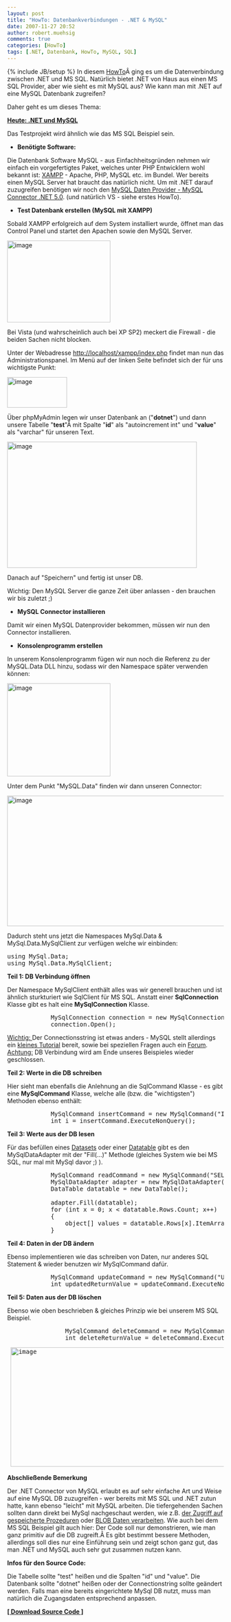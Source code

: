 ```yaml
---
layout: post
title: "HowTo: Datenbankverbindungen - .NET & MySQL"
date: 2007-11-27 20:52
author: robert.muehsig
comments: true
categories: [HowTo]
tags: [.NET, Datenbank, HowTo, MySQL, SQL]
---
```

{% include JB/setup %}
In diesem <a target="_blank" href="http://code-inside.de/blog/2007/11/21/howto-datenbankverbindungen-net-ms-sql-2005/">HowTo</a>Â ging es um die Datenverbindung zwischen .NET und MS SQL. Natürlich bietet .NET von Haus aus einen MS SQL Provider, aber wie sieht es mit MySQL aus? Wie kann man mit .NET auf eine MySQL Datenbank zugreifen?

Daher geht es um dieses Thema:

<strong><u>Heute: .NET und MySQL</u></strong>

Das Testprojekt wird ähnlich wie das MS SQL Beispiel sein.
<ul>
	<li><strong>Benötigte Software:</strong></li>
</ul>
Die Datenbank Software MySQL - aus Einfachheitsgründen nehmen wir einfach ein vorgefertigtes Paket, welches unter PHP Entwicklern wohl bekannt ist: <a target="_blank" href="http://www.apachefriends.org/en/xampp-windows.html">XAMPP</a> - Apache, PHP, MySQL etc. im Bundel. Wer bereits einen MySQL Server hat braucht das natürlich nicht.
Um mit .NET darauf zuzugreifen benötigen wir noch den <a target="_blank" href="http://dev.mysql.com/downloads/connector/net/5.0.html">MySQL Daten Provider - MySQL Connector .NET 5.0</a>.
(und natürlich VS - siehe erstes HowTo).
<ul>
	<li><strong>Test Datenbank erstellen (MySQL mit XAMPP)</strong></li>
</ul>
Sobald XAMPP erfolgreich auf dem System installiert wurde, öffnet man das Control Panel und startet den Apachen sowie den MySQL Server.

<a atomicselection="true" href="{{BASE_PATH}}/assets/wp-images/image163.png"><img border="0" width="240" src="{{BASE_PATH}}/assets/wp-images/image-thumb142.png" alt="image" height="190" style="border: 0px" /></a>

Bei Vista (und wahrscheinlich auch bei XP SP2) meckert die Firewall - die beiden Sachen nicht blocken.

Unter der Webadresse <a href="http://localhost/xampp/index.php">http://localhost/xampp/index.php</a> findet man nun das Administrationspanel. Im Menü auf der linken Seite befindet sich der für uns wichtigste Punkt:

<a atomicselection="true" href="{{BASE_PATH}}/assets/wp-images/image164.png"><img border="0" width="139" src="{{BASE_PATH}}/assets/wp-images/image-thumb143.png" alt="image" height="71" style="border: 0px" /></a>

Über phpMyAdmin legen wir unser Datenbank an ("<strong>dotnet</strong>") und dann unsere Tabelle "<strong>test</strong>"Â mit Spalte "<strong>id</strong>" als "autoincrement int" und "<strong>value</strong>" als "varchar" für unseren Text.

<a atomicselection="true" href="{{BASE_PATH}}/assets/wp-images/image165.png"><img border="0" width="441" src="{{BASE_PATH}}/assets/wp-images/image-thumb144.png" alt="image" height="293" style="border: 0px" /></a>

Danach auf "Speichern" und fertig ist unser DB.

Wichtig: Den MySQL Server die ganze Zeit über anlassen - den brauchen wir bis zuletzt ;)
<ul>
	<li><strong>MySQL Connector installieren</strong></li>
</ul>
Damit wir einen MySQL Datenprovider bekommen, müssen wir nun den Connector installieren.
<ul>
	<li><strong>Konsolenprogramm erstellen</strong></li>
</ul>
In unserem Konsolenprogramm fügen wir nun noch die Referenz zu der MySQL.Data DLL hinzu, sodass wir den Namespace später verwenden können:

<a atomicselection="true" href="{{BASE_PATH}}/assets/wp-images/image166.png"><img border="0" width="240" src="{{BASE_PATH}}/assets/wp-images/image-thumb145.png" alt="image" height="216" style="border: 0px" /></a>

Unter dem Punkt "MySQL.Data" finden wir dann unseren Connector:

<a atomicselection="true" href="{{BASE_PATH}}/assets/wp-images/image167.png"><img border="0" width="642" src="{{BASE_PATH}}/assets/wp-images/image-thumb146.png" alt="image" height="303" style="border: 0px" /></a>

Dadurch steht uns jetzt die Namespaces MySql.Data &amp; MySql.Data.MySqlClient zur verfügen welche wir einbinden:
<pre class="csharpcode"><span class="kwrd">using</span> MySql.Data; 
<span class="kwrd">using</span> MySql.Data.MySqlClient;</pre>
<strong>Teil 1: DB Verbindung öffnen</strong>

Der Namespace MySqlClient enthält alles was wir generell brauchen und ist ähnlich sturkturiert wie SqlClient für MS SQL. Anstatt einer <strong>SqlConnection</strong> Klasse gibt es halt eine <strong>MySqlConnection</strong> Klasse.
<pre class="csharpcode">            MySqlConnection connection = <span class="kwrd">new</span> MySqlConnection(<span class="str">@"Server=127.0.0.1;Uid=root;Pwd=;Database=dotnet;"</span>); 
            connection.Open();</pre>
<u>Wichtig: </u>Der Connectionsstring ist etwas anders - MySQL stellt allerdings ein <a target="_blank" href="http://dev.mysql.com/doc/refman/5.1/de/connector-net-using-connecting.html">kleines Tutorial</a> bereit, sowie bei speziellen Fragen auch ein <a target="_blank" href="http://forums.mysql.com/list.php?38">Forum</a>.
<u>Achtung:</u> DB Verbindung wird am Ende unseres Beispieles wieder geschlossen.

<strong>Teil 2: Werte in die DB schreiben</strong>

Hier sieht man ebenfalls die Anlehnung an die SqlCommand Klasse - es gibt eine <strong>MySqlCommand</strong> Klasse, welche alle (bzw. die "wichtigsten") Methoden ebenso enthält:
<pre class="csharpcode">            MySqlCommand insertCommand = <span class="kwrd">new</span> MySqlCommand(<span class="str">"INSERT INTO test (value) VALUES ('Test')"</span>, connection); 
            <span class="kwrd">int</span> i = insertCommand.ExecuteNonQuery();</pre>
<strong>Teil 3: Werte aus der DB lesen</strong>

Für das befüllen eines <a target="_blank" href="http://msdn2.microsoft.com/en-us/library/system.data.dataset.aspx">Datasets</a> oder einer <a target="_blank" href="http://msdn2.microsoft.com/En-US/library/system.data.datatable.aspx">Datatable</a> gibt es den MySqlDataAdapter mit der "Fill(...)" Methode (gleiches System wie bei MS SQL, nur mal mit MySql davor ;) ).
<pre class="csharpcode">            MySqlCommand readCommand = <span class="kwrd">new</span> MySqlCommand(<span class="str">"SELECT * FROM test"</span>, connection); 
            MySqlDataAdapter adapter = <span class="kwrd">new</span> MySqlDataAdapter(readCommand); 
            DataTable datatable = <span class="kwrd">new</span> DataTable();  

            adapter.Fill(datatable); 
            <span class="kwrd">for</span> (<span class="kwrd">int</span> x = 0; x &lt; datatable.Rows.Count; x++) 
            { 
                <span class="kwrd">object</span>[] values = datatable.Rows[x].ItemArray; 
            }</pre>
<strong>Teil 4: Daten in der DB ändern</strong>

Ebenso implementieren wie das schreiben von Daten, nur anderes SQL Statement &amp; wieder benutzen wir MySqlCommand dafür.
<pre class="csharpcode">            MySqlCommand updateCommand = <span class="kwrd">new</span> MySqlCommand(<span class="str">"UPDATE test SET value = 'UpdatedTest'"</span>, connection); 
            <span class="kwrd">int</span> updatedReturnValue = updateCommand.ExecuteNonQuery();</pre>
<strong>Teil 5: Daten aus der DB löschen</strong>

Ebenso wie oben beschrieben &amp; gleiches Prinzip wie bei unserem MS SQL Beispiel.
<pre class="csharpcode">                MySqlCommand deleteCommand = <span class="kwrd">new</span> MySqlCommand(<span class="str">"DELETE FROM test"</span>, connection); 
                <span class="kwrd">int</span> deleteReturnValue = deleteCommand.ExecuteNonQuery();</pre>
<pre class="csharpcode"><a atomicselection="true" href="{{BASE_PATH}}/assets/wp-images/image168.png"></a> <a atomicselection="true" href="{{BASE_PATH}}/assets/wp-images/image168.png"><img border="0" width="555" src="{{BASE_PATH}}/assets/wp-images/image-thumb147.png" alt="image" height="277" style="border: 0px" /></a></pre>
<strong>Abschließende Bemerkung</strong>

Der .NET Connector von MySQL erlaubt es auf sehr einfache Art und Weise auf eine MySQL DB zuzugreifen - wer bereits mit MS SQL und .NET zutun hatte, kann ebenso "leicht" mit MySQL arbeiten. Die tiefergehenden Sachen sollten dann direkt bei MySql nachgeschaut werden, wie z.B. <a target="_blank" href="http://dev.mysql.com/doc/refman/5.1/de/connector-net-using-stored.html">der Zugriff auf gespeicherte Prozeduren</a> oder <a target="_blank" href="http://dev.mysql.com/doc/refman/5.1/de/connector-net-using-blob.html">BLOB Daten verarbeiten</a>.
Wie auch bei dem MS SQL Beispiel gilt auch hier: Der Code soll nur demonstrieren, wie man ganz primitiv auf die DB zugreift.Â Es gibt bestimmt bessere Methoden, allerdings soll dies nur eine Einführung sein und zeigt schon ganz gut, das man .NET und MySQL auch sehr gut zusammen nutzen kann.

<strong>Infos für den Source Code:</strong>

Die Tabelle sollte "test" heißen und die Spalten "id" und "value". Die Datenbank sollte "dotnet" heißen oder der Connectionstring sollte geändert werden. Falls man eine bereits eingerichtete MySql DB nutzt, muss man natürlich die Zugangsdaten entsprechend anpassen.

<strong><a target="_blank" href="{{BASE_PATH}}/assets/files/democode/dotnetmysql/testdatenbankmysql.zip">[ Download Source Code ]</a></strong>
